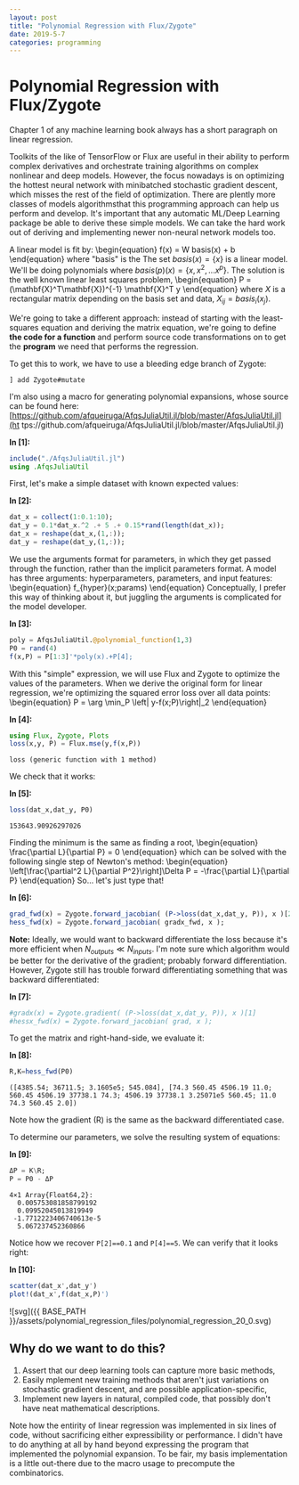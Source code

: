 ```yaml
---
layout: post
title: "Polynomial Regression with Flux/Zygote"
date: 2019-5-7
categories: programming
--- 
```

# Polynomial Regression with Flux/Zygote

Chapter 1 of any machine learning book always has a short paragraph on linear
regression.

Toolkits of the like of TensorFlow or Flux are useful in their ability to
perform complex derivatives and orchestrate training algorithms on complex
nonlinear and deep models. However, the focus nowadays is on optimizing the
hottest neural network with minibatched stochastic gradient descent, which
misses the rest of the field of optimization. There are plently more classes of
models algorithmsthat this programming approach can help us perform and develop.
It's important that any automatic ML/Deep Learning package be able to derive
these simple models. We can take the hard work out of deriving and implementing
newer non-neural network models too.

A linear model is fit by:
\begin{equation}
f(x) = W basis(x) + b
\end{equation}
where "basis" is the The set $basis(x)=\{x\}$ is a linear model. We'll be doing
polynomials where $basis(p)(x)=\{x,x^2,...x^p\}$. The solution is the well known
linear least squares problem,
\begin{equation}
P = (\mathbf{X}^T\mathbf{X})^{-1} \mathbf{X}^T y
\end{equation}
where $X$ is a rectangular matrix depending on the basis set and data, $X_{ij} =
basis_i(x_j)$.

We're going to take a different approach: instead of starting with the least-
squares equation and deriving the matrix equation, we're going to define **the
code for a function** and perform source code transformations on to get the
**program** we need that performs the regression.

To get this to work, we have to use a bleeding edge branch of Zygote:
```juia
] add Zygote#mutate
```
I'm also using a macro for generating polynomial expansions, whose source can be
found here:
[https://github.com/afqueiruga/AfqsJuliaUtil.jl/blob/master/AfqsJuliaUtil.jl](ht
tps://github.com/afqueiruga/AfqsJuliaUtil.jl/blob/master/AfqsJuliaUtil.jl) 

**In [1]:**

```julia
include("./AfqsJuliaUtil.jl")
using .AfqsJuliaUtil
```
 
First, let's make a simple dataset with known expected values: 

**In [2]:**

```julia
dat_x = collect(1:0.1:10);
dat_y = 0.1*dat_x.^2 .+ 5 .+ 0.15*rand(length(dat_x));
dat_x = reshape(dat_x,(1,:));
dat_y = reshape(dat_y,(1,:));
```
 
We use the arguments format for parameters, in which they get passed through the
function, rather than the implicit parameters format. A model has three
arguments: hyperparameters, parameters, and input features:
\begin{equation}
f_{hyper}(x;params)
\end{equation}
Conceptually, I prefer this way of thinking about it, but juggling the arguments
is complicated for the model developer. 

**In [3]:**

```julia
poly = AfqsJuliaUtil.@polynomial_function(1,3)
P0 = rand(4)
f(x,P) = P[1:3]'*poly(x).+P[4];
```
 
With this "simple" expression, we will use Flux and Zygote to optimize the
values of the parameters. When we derive the original form for linear
regression, we're optimizing the squared error loss over all data points:
\begin{equation}
P = \arg \min_P \left\| y-f(x;P)\right\|_2
\end{equation} 

**In [4]:**

```julia
using Flux, Zygote, Plots
loss(x,y, P) = Flux.mse(y,f(x,P))
```




    loss (generic function with 1 method)


 
We check that it works: 

**In [5]:**

```julia
loss(dat_x,dat_y, P0)
```




    153643.90926297026


 
Finding the minimum is the same as finding a root,
\begin{equation}
\frac{\partial L}{\partial P} = 0
\end{equation}
which can be solved with the following single step of Newton's method:
\begin{equation}
\left[\frac{\partial^2 L}{\partial P^2}\right]\Delta P = -\frac{\partial
L}{\partial P}
\end{equation}
So... let's just type that! 

**In [6]:**

```julia
grad_fwd(x) = Zygote.forward_jacobian( (P->loss(dat_x,dat_y, P)), x )[2];
hess_fwd(x) = Zygote.forward_jacobian( gradx_fwd, x );
```
 
**Note:** Ideally, we would want to backward differentiate the loss because it's
more efficient when $N_{outputs} \ll N_{inputs}$. I'm note sure which algorithm
would be better for the derivative of the gradient; probably forward
differentiation. However, Zygote still has trouble forward differentiating
something that was backward differentiated: 

**In [7]:**

```julia
#gradx(x) = Zygote.gradient( (P->loss(dat_x,dat_y, P)), x )[1]
#hessx_fwd(x) = Zygote.forward_jacobian( grad, x );
```
 
To get the matrix and right-hand-side, we evaluate it: 

**In [8]:**

```julia
R,K=hess_fwd(P0)
```




    ([4385.54; 36711.5; 3.1605e5; 545.084], [74.3 560.45 4506.19 11.0; 560.45 4506.19 37738.1 74.3; 4506.19 37738.1 3.25071e5 560.45; 11.0 74.3 560.45 2.0])


 
Note how the gradient (R) is the same as the backward differentiated case. 
 
To determine our parameters, we solve the resulting system of equations: 

**In [9]:**

```julia
ΔP = K\R;
P = P0 - ΔP
```




    4×1 Array{Float64,2}:
      0.005753081858799192 
      0.09952045013819949  
     -1.7712223406740613e-5
      5.067237452360866    


 
Notice how we recover `P[2]==0.1` and `P[4]==5`. We can verify that it looks
right: 

**In [10]:**

```julia
scatter(dat_x',dat_y')
plot!(dat_x',f(dat_x,P)')
```



 
![svg]({{ BASE_PATH }}/assets/polynomial_regression_files/polynomial_regression_20_0.svg) 


 
## Why do we want to do this?


1. Assert that our deep learning tools can capture more basic methods,
2. Easily mplement new training methods that aren't just variations on
stochastic gradient descent, and are possible application-specific,
3. Implement new layers in natural, compiled code, that possibly don't have neat
mathematical descriptions.

Note how the entirity of linear regression was implemented in six lines of code,
without sacrificing either expressibility or performance. I didn't have to do
anything at all by hand beyond expressing the program that implemented the
polynomial expansion. To be fair, my basis implementation is a little out-there
due to the macro usage to precompute the combinatorics. 
